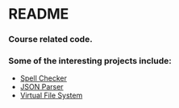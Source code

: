 # README

### Course related code.

### Some of the interesting projects include:
* [Spell Checker](https://github.com/crunchbang/CourseWork-IIITB/tree/master/2016-Java_Programming/workspace/SpellChecker22)
* [JSON Parser](https://github.com/crunchbang/CourseWork-IIITB/tree/master/2016-Java_Programming/workspace/JsonParser)
* [Virtual File System](https://github.com/crunchbang/CourseWork-IIITB/tree/master/2016-C-Programming/vfs)


